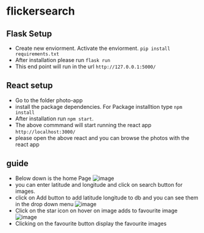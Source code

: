 # flickersearch

## Flask Setup
- Create new enviorment. Activate the enviorment.
 `pip install requirements.txt`
 - After installation please run `flask run`
 - This end point will run in the url `http://127.0.0.1:5000/`

## React setup
- Go to the folder photo-app
- install the package dependencies. For Package installtion type `npm install`
- After installation run `npm start`. 
- The above commmand will start running the react app `http://localhost:3000/`
- please open the above react and you can browse the photos with the react app

## guide
- Below down is the home Page
![image](https://user-images.githubusercontent.com/11938531/117744382-31446780-b226-11eb-91f4-9f334f85196d.png)
- you can enter latitude and longitude and click on search button for images.
- click on Add button to add latitude longitude to db and you can see them in the drop down menu
![image](https://user-images.githubusercontent.com/11938531/117744445-51742680-b226-11eb-978b-c3f932b65a5c.png)
- Click on the star icon on hover on image adds to favourite image
![image](https://user-images.githubusercontent.com/11938531/117744475-65b82380-b226-11eb-85ad-c559aed5691a.png)
- Clicking on the favourite button display the favourite images
